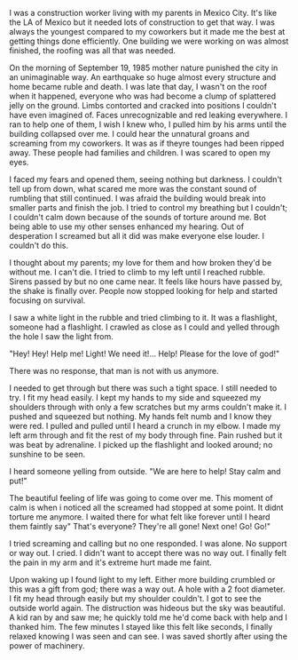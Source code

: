 I was a construction worker living with my parents in Mexico City. It's like the LA of Mexico but it needed lots of construction to get that way. I was always the youngest compared to my coworkers but it made me the best at getting things done efficiently. One building we were working on was almost finished, the roofing was all that was needed.  

On the morning of September 19, 1985 mother nature punished the city in an unimaginable way. An earthquake so huge almost every structure and home became ruble and death. I was late that day, I wasn't on the roof when it happened, everyone who was had become a clump of splattered jelly on the ground. Limbs contorted and cracked into positions I couldn't have even imagined of. Faces unrecognizable and red leaking everywhere. I ran to help one of them, I wish I knew who, I pulled him by his arms until the building collapsed over me. I could hear the unnatural  groans and screaming from my coworkers. It was as if theyre tounges had been ripped away. These people had families and children. I was scared to open my eyes. 

I faced my fears and opened them, seeing nothing but darkness. I couldn't tell up from down, what scared me more was the constant sound of rumbling that still continued. I was afraid the building would break into smaller parts and finish the job. I tried to control my breathing but I couldn't; I couldn't calm down because of the sounds of torture around me. Bot being able to use my other senses enhanced my hearing. Out of desperation I screamed but all it did was make everyone else louder. I couldn't do this.

I thought about my parents; my love for them and how broken they'd be without me. I can't die. I tried  to climb to my left until I reached rubble. Sirens passed by but no one came near. It feels like hours have passed by, the shake is finally over. People now stopped looking for help and started focusing on survival. 

I saw a white light in the rubble and tried climbing to it. It was a flashlight, someone had a flashlight. I crawled as close as I could and yelled through the hole I saw the light from. 

"Hey! Hey! Help me! Light! We need it!... Help! Please for the love of god!"

There was no response, that man is not with us anymore.

I needed to get through but there was such a tight space. I still needed to try. I fit my head easily. I kept my hands to my side and squeezed my shoulders through with only a few scratches but my arms couldn't make it. I pushed and squeezed but nothing. My hands felt numb and I know they were red. I pulled and pulled until I heard a crunch in my elbow. I made my left arm through and fit the rest of my body through fine. Pain rushed but it was beat by adrenaline. I picked up the flashlight and looked around; no sunshine to be seen. 

I heard someone yelling from outside.
"We are here to help! Stay calm and put!"

The beautiful feeling  of life was going to come over me. This moment of calm is when i noticed all the screamed had stopped at some point. It didnt torture me anymore. I waited there for what felt like forever until I heard them faintly say" That's everyone? They're all gone! Next one! Go! Go!" 

I tried screaming and calling but no one responded. I was alone. No support or way out. I cried. I didn't want to accept there was no way out. I finally felt the pain in my arm and it's extreme hurt made me faint.

Upon waking up I found light to my left. Either more building crumbled or this was a gift from god; there was a way out. A hole with a 2 foot diameter. I fit my head through easily but my shoulder couldn't. I got to see the outside world again. The distruction was hideous but the sky was beautiful. A kid ran by and saw me; he quickly told me he'd come back with help and I thanked him. The few minutes I stayed like this felt like seconds, I finally relaxed knowing I was seen and can see. I was saved shortly after using the power of machinery.


